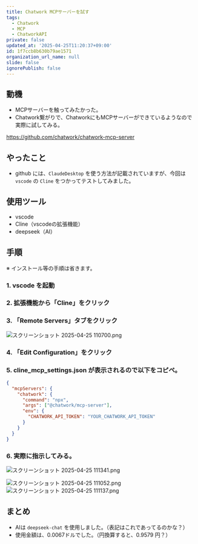 ```yaml
---
title: Chatwork MCPサーバーを試す
tags:
  - Chatwork
  - MCP
  - ChatworkAPI
private: false
updated_at: '2025-04-25T11:20:37+09:00'
id: 1f7ccb8b630b79ae1571
organization_url_name: null
slide: false
ignorePublish: false
---
```

## 動機
- MCPサーバーを触ってみたかった。
- Chatwork繋がりで、ChatworkにもMCPサーバーができているようなので実際に試してみる。

https://github.com/chatwork/chatwork-mcp-server

## やったこと
- github には、`ClaudeDesktop` を使う方法が記載されていますが、今回は `vscode` の `Cline` をつかってテストしてみました。

## 使用ツール
- vscode
- Cline（vscodeの拡張機能）
- deepseek（AI）

## 手順
※ インストール等の手順は省きます。

### 1. vscode を起動
### 2. 拡張機能から「Cline」をクリック
### 3. 「Remote Servers」タブをクリック

![スクリーンショット 2025-04-25 110700.png](https://qiita-image-store.s3.ap-northeast-1.amazonaws.com/0/3850968/e2495d7f-d1cf-465a-a09c-62a523a20ce8.png)

### 4. 「Edit Configuration」をクリック

### 5. cline_mcp_settings.json が表示されるので以下をコピペ。

```json
{
  "mcpServers": {
    "chatwork": {
      "command": "npx",
      "args": ["@chatwork/mcp-server"],
      "env": {
        "CHATWORK_API_TOKEN": "YOUR_CHATWORK_API_TOKEN"
      }
    }
  }
}
```

### 6. 実際に指示してみる。

![スクリーンショット 2025-04-25 111341.png](https://qiita-image-store.s3.ap-northeast-1.amazonaws.com/0/3850968/8d165c39-21e6-411f-99c3-1b5957337b81.png)

![スクリーンショット 2025-04-25 111052.png](https://qiita-image-store.s3.ap-northeast-1.amazonaws.com/0/3850968/769715be-5e44-4280-b8e1-d1e6df66729f.png)
![スクリーンショット 2025-04-25 111137.png](https://qiita-image-store.s3.ap-northeast-1.amazonaws.com/0/3850968/f5e32519-01e1-489b-ba80-583ba4b29b4a.png)


## まとめ
- AIは `deepseek-chat` を使用しました。（表記はこれであってるのかな？）
- 使用金額は、0.0067ドルでした。（円換算すると、0.9579 円？）


